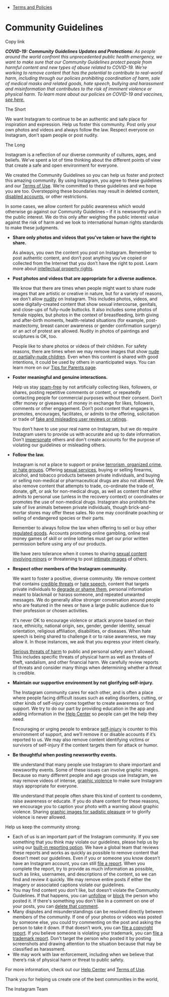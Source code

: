 *   [Terms and Policies](https://help.instagram.com/1417489251945243/?helpref=breadcrumb)

Community Guidelines
====================

Copy link

_**COVID-19: Community Guidelines Updates and Protections:** As people around the world confront this unprecedented public health emergency, we want to make sure that our Community Guidelines protect people from harmful content and new types of abuse related to COVID-19. We’re working to remove content that has the potential to contribute to real-world harm, including through our policies prohibiting coordination of harm, sale of medical masks and related goods, hate speech, bullying and harassment and misinformation that contributes to the risk of imminent violence or physical harm. To learn more about our policies on COVID-19 and vaccines, [see here.](https://help.instagram.com/697825587576762?helpref=faq_content)_

The Short

We want Instagram to continue to be an authentic and safe place for inspiration and expression. Help us foster this community. Post only your own photos and videos and always follow the law. Respect everyone on Instagram, don’t spam people or post nudity.

The Long

Instagram is a reflection of our diverse community of cultures, ages, and beliefs. We’ve spent a lot of time thinking about the different points of view that create a safe and open environment for everyone.

We created the Community Guidelines so you can help us foster and protect this amazing community. By using Instagram, you agree to these guidelines and our [Terms of Use](https://www.instagram.com/legal/terms). We’re committed to these guidelines and we hope you are too. Overstepping these boundaries may result in deleted content, [disabled accounts](https://help.instagram.com/366993040048856?helpref=faq_content), or other restrictions.

In some cases, we allow content for public awareness which would otherwise go against our Community Guidelines – if it is newsworthy and in the public interest. We do this only after weighing the public interest value against the risk of harm and we look to international human rights standards to make these judgments.

*   **Share only photos and videos that you’ve taken or have the right to share.**
    
    As always, you own the content you post on Instagram. Remember to post authentic content, and don’t post anything you’ve copied or collected from the Internet that you don’t have the right to post. Learn more about [intellectual property rights](https://help.instagram.com/126382350847838?helpref=faq_content).
    
*   **Post photos and videos that are appropriate for a diverse audience.**
    
    We know that there are times when people might want to share nude images that are artistic or creative in nature, but for a variety of reasons, we don’t allow [nudity](https://l.instagram.com/?u=https%3A%2F%2Fwww.facebook.com%2Fcommunitystandards%2Fadult_nudity_sexual_activity&e=AT1nDd7z-tn1jmnCo5WMa-2WXrE6GAJtUQBrbkOe647maesJMfLigCnPOpSvy-2Lr8zB2-rppR4BiAfWQGw_HQxyqz4OsrOldTjlA8REs398zPjnJKAi4Dyps7L6jFvmE-0T6Ubtogc4EZ2HAinueQ) on Instagram. This includes photos, videos, and some digitally-created content that show sexual intercourse, genitals, and close-ups of fully-nude buttocks. It also includes some photos of female nipples, but photos in the context of breastfeeding, birth giving and after-birth moments, health-related situations (for example, post-mastectomy, breast cancer awareness or gender confirmation surgery) or an act of protest are allowed. Nudity in photos of paintings and sculptures is OK, too.
    
    People like to share photos or videos of their children. For safety reasons, there are times when we may remove images that show [nude or partially-nude children](https://l.instagram.com/?u=https%3A%2F%2Fwww.facebook.com%2Fcommunitystandards%2Fchild_nudity_sexual_exploitation&e=AT1nDd7z-tn1jmnCo5WMa-2WXrE6GAJtUQBrbkOe647maesJMfLigCnPOpSvy-2Lr8zB2-rppR4BiAfWQGw_HQxyqz4OsrOldTjlA8REs398zPjnJKAi4Dyps7L6jFvmE-0T6Ubtogc4EZ2HAinueQ). Even when this content is shared with good intentions, it could be used by others in unanticipated ways. You can learn more on our [Tips for Parents page](https://help.instagram.com/154475974694511/?helpref=faq_content).
    
*   **Foster meaningful and genuine interactions.**
    
    Help us stay [spam-free](https://l.instagram.com/?u=https%3A%2F%2Fwww.facebook.com%2Fcommunitystandards%2Fspam&e=AT1nDd7z-tn1jmnCo5WMa-2WXrE6GAJtUQBrbkOe647maesJMfLigCnPOpSvy-2Lr8zB2-rppR4BiAfWQGw_HQxyqz4OsrOldTjlA8REs398zPjnJKAi4Dyps7L6jFvmE-0T6Ubtogc4EZ2HAinueQ) by not artificially collecting likes, followers, or shares, posting repetitive comments or content, or repeatedly contacting people for commercial purposes without their consent. Don’t offer money or giveaways of money in exchange for likes, followers, comments or other engagement. Don’t post content that engages in, promotes, encourages, facilitates, or admits to the offering, solicitation or trade of [fake and misleading user reviews or ratings](https://l.instagram.com/?u=https%3A%2F%2Fwww.facebook.com%2Fcommunitystandards%2Ffraud_deception&e=AT1nDd7z-tn1jmnCo5WMa-2WXrE6GAJtUQBrbkOe647maesJMfLigCnPOpSvy-2Lr8zB2-rppR4BiAfWQGw_HQxyqz4OsrOldTjlA8REs398zPjnJKAi4Dyps7L6jFvmE-0T6Ubtogc4EZ2HAinueQ).
    
    You don’t have to use your real name on Instagram, but we do require Instagram users to provide us with accurate and up to date information. Don't [impersonate](https://l.instagram.com/?u=https%3A%2F%2Fwww.facebook.com%2Fcommunitystandards%2Fmisrepresentation&e=AT1nDd7z-tn1jmnCo5WMa-2WXrE6GAJtUQBrbkOe647maesJMfLigCnPOpSvy-2Lr8zB2-rppR4BiAfWQGw_HQxyqz4OsrOldTjlA8REs398zPjnJKAi4Dyps7L6jFvmE-0T6Ubtogc4EZ2HAinueQ) others and don't create accounts for the purpose of violating our guidelines or misleading others.
    
*   **Follow the law.**
    
    Instagram is not a place to support or praise [terrorism, organized crime, or hate groups](https://l.instagram.com/?u=https%3A%2F%2Fwww.facebook.com%2Fcommunitystandards%2Fdangerous_individuals_organizations&e=AT1nDd7z-tn1jmnCo5WMa-2WXrE6GAJtUQBrbkOe647maesJMfLigCnPOpSvy-2Lr8zB2-rppR4BiAfWQGw_HQxyqz4OsrOldTjlA8REs398zPjnJKAi4Dyps7L6jFvmE-0T6Ubtogc4EZ2HAinueQ). Offering [sexual services](https://l.instagram.com/?u=https%3A%2F%2Fwww.facebook.com%2Fcommunitystandards%2Fsexual_solicitation&e=AT1nDd7z-tn1jmnCo5WMa-2WXrE6GAJtUQBrbkOe647maesJMfLigCnPOpSvy-2Lr8zB2-rppR4BiAfWQGw_HQxyqz4OsrOldTjlA8REs398zPjnJKAi4Dyps7L6jFvmE-0T6Ubtogc4EZ2HAinueQ), buying or selling firearms, alcohol, and tobacco products between private individuals, and buying or selling non-medical or pharmaceutical drugs are also not allowed. We also remove content that attempts to trade, co-ordinate the trade of, donate, gift, or ask for non-medical drugs, as well as content that either admits to personal use (unless in the recovery context) or coordinates or promotes the use of non-medical drugs. Instagram also prohibits the sale of live animals between private individuals, though brick-and-mortar stores may offer these sales. No one may coordinate poaching or selling of endangered species or their parts.
    
    Remember to always follow the law when offering to sell or buy other [regulated goods](https://l.instagram.com/?u=https%3A%2F%2Fwww.facebook.com%2Fcommunitystandards%2Fregulated_goods&e=AT1nDd7z-tn1jmnCo5WMa-2WXrE6GAJtUQBrbkOe647maesJMfLigCnPOpSvy-2Lr8zB2-rppR4BiAfWQGw_HQxyqz4OsrOldTjlA8REs398zPjnJKAi4Dyps7L6jFvmE-0T6Ubtogc4EZ2HAinueQ). Accounts promoting online gambling, online real money games of skill or online lotteries must get our prior written permission before using any of our products.
    
    We have zero tolerance when it comes to sharing [sexual content involving minors](https://l.instagram.com/?u=https%3A%2F%2Fwww.facebook.com%2Fcommunitystandards%2Fchild_nudity_sexual_exploitation&e=AT1nDd7z-tn1jmnCo5WMa-2WXrE6GAJtUQBrbkOe647maesJMfLigCnPOpSvy-2Lr8zB2-rppR4BiAfWQGw_HQxyqz4OsrOldTjlA8REs398zPjnJKAi4Dyps7L6jFvmE-0T6Ubtogc4EZ2HAinueQ) or threatening to post [intimate images](https://l.instagram.com/?u=https%3A%2F%2Fwww.facebook.com%2Fcommunitystandards%2Fsexual_exploitation_adults&e=AT1nDd7z-tn1jmnCo5WMa-2WXrE6GAJtUQBrbkOe647maesJMfLigCnPOpSvy-2Lr8zB2-rppR4BiAfWQGw_HQxyqz4OsrOldTjlA8REs398zPjnJKAi4Dyps7L6jFvmE-0T6Ubtogc4EZ2HAinueQ) of others.
    
*   **Respect other members of the Instagram community.**
    
    We want to foster a positive, diverse community. We remove content that contains [credible threats](https://l.instagram.com/?u=https%3A%2F%2Fwww.facebook.com%2Fcommunitystandards%2Fcredible_violence&e=AT1nDd7z-tn1jmnCo5WMa-2WXrE6GAJtUQBrbkOe647maesJMfLigCnPOpSvy-2Lr8zB2-rppR4BiAfWQGw_HQxyqz4OsrOldTjlA8REs398zPjnJKAi4Dyps7L6jFvmE-0T6Ubtogc4EZ2HAinueQ) or [hate speech](https://l.instagram.com/?u=https%3A%2F%2Fwww.facebook.com%2Fcommunitystandards%2Fhate_speech&e=AT1nDd7z-tn1jmnCo5WMa-2WXrE6GAJtUQBrbkOe647maesJMfLigCnPOpSvy-2Lr8zB2-rppR4BiAfWQGw_HQxyqz4OsrOldTjlA8REs398zPjnJKAi4Dyps7L6jFvmE-0T6Ubtogc4EZ2HAinueQ), content that targets private individuals to [degrade or shame them](https://l.instagram.com/?u=https%3A%2F%2Fwww.facebook.com%2Fcommunitystandards%2Fbullying&e=AT1nDd7z-tn1jmnCo5WMa-2WXrE6GAJtUQBrbkOe647maesJMfLigCnPOpSvy-2Lr8zB2-rppR4BiAfWQGw_HQxyqz4OsrOldTjlA8REs398zPjnJKAi4Dyps7L6jFvmE-0T6Ubtogc4EZ2HAinueQ), personal information meant to blackmail or harass someone, and repeated unwanted messages. We do generally allow stronger conversation around people who are featured in the news or have a large public audience due to their profession or chosen activities.
    
    It's never OK to encourage violence or attack anyone based on their race, ethnicity, national origin, sex, gender, gender identity, sexual orientation, religious affiliation, disabilities, or diseases. When hate speech is being shared to challenge it or to raise awareness, we may allow it. In those instances, we ask that you express your intent clearly.
    
    [Serious threats of harm](https://l.instagram.com/?u=https%3A%2F%2Fwww.facebook.com%2Fcommunitystandards%2Fcredible_violence&e=AT1nDd7z-tn1jmnCo5WMa-2WXrE6GAJtUQBrbkOe647maesJMfLigCnPOpSvy-2Lr8zB2-rppR4BiAfWQGw_HQxyqz4OsrOldTjlA8REs398zPjnJKAi4Dyps7L6jFvmE-0T6Ubtogc4EZ2HAinueQ) to public and personal safety aren't allowed. This includes specific threats of physical harm as well as threats of theft, vandalism, and other financial harm. We carefully review reports of threats and consider many things when determining whether a threat is credible.
    
*   **Maintain our supportive environment by not glorifying self-injury.**
    
    The Instagram community cares for each other, and is often a place where people facing difficult issues such as eating disorders, cutting, or other kinds of self-injury come together to create awareness or find support. We try to do our part by providing education in the app and adding information in the [Help Center](https://help.instagram.com/) so people can get the help they need.
    
    Encouraging or urging people to embrace [self-injury](https://l.instagram.com/?u=https%3A%2F%2Fwww.facebook.com%2Fcommunitystandards%2Fsuicide_self_injury_violence&e=AT1nDd7z-tn1jmnCo5WMa-2WXrE6GAJtUQBrbkOe647maesJMfLigCnPOpSvy-2Lr8zB2-rppR4BiAfWQGw_HQxyqz4OsrOldTjlA8REs398zPjnJKAi4Dyps7L6jFvmE-0T6Ubtogc4EZ2HAinueQ) is counter to this environment of support, and we’ll remove it or disable accounts if it’s reported to us. We may also remove content identifying victims or survivors of self-injury if the content targets them for attack or humor.
    
*   **Be thoughtful when posting newsworthy events.**
    
    We understand that many people use Instagram to share important and newsworthy events. Some of these issues can involve graphic images. Because so many different people and age groups use Instagram, we may remove videos of intense, [graphic violence](https://l.instagram.com/?u=https%3A%2F%2Fwww.facebook.com%2Fcommunitystandards%2Fgraphic_violence&e=AT1nDd7z-tn1jmnCo5WMa-2WXrE6GAJtUQBrbkOe647maesJMfLigCnPOpSvy-2Lr8zB2-rppR4BiAfWQGw_HQxyqz4OsrOldTjlA8REs398zPjnJKAi4Dyps7L6jFvmE-0T6Ubtogc4EZ2HAinueQ) to make sure Instagram stays appropriate for everyone.
    
    We understand that people often share this kind of content to condemn, raise awareness or educate. If you do share content for these reasons, we encourage you to caption your photo with a warning about graphic violence. Sharing [graphic images for sadistic pleasure](https://l.instagram.com/?u=https%3A%2F%2Fwww.facebook.com%2Fcommunitystandards%2Fcruel_insensitive&e=AT1nDd7z-tn1jmnCo5WMa-2WXrE6GAJtUQBrbkOe647maesJMfLigCnPOpSvy-2Lr8zB2-rppR4BiAfWQGw_HQxyqz4OsrOldTjlA8REs398zPjnJKAi4Dyps7L6jFvmE-0T6Ubtogc4EZ2HAinueQ) or to glorify violence is never allowed.
    

Help us keep the community strong:

*   Each of us is an important part of the Instagram community. If you see something that you think may violate our guidelines, please help us by using our [built-in reporting option](https://help.instagram.com/165828726894770?helpref=faq_content). We have a global team that reviews these reports and works as quickly as possible to remove content that doesn’t meet our guidelines. Even if you or someone you know doesn’t have an Instagram account, you can still [file a report](https://help.instagram.com/contact/383679321740945). When you complete the report, try to provide as much information as possible, such as links, usernames, and descriptions of the content, so we can find and review it quickly. We may remove entire posts if either the imagery or associated captions violate our guidelines.
*   You may find content you don’t like, but doesn’t violate the Community Guidelines. If that happens, you can [unfollow](https://help.instagram.com/286340048138725?helpref=faq_content) or [block](https://help.instagram.com/426700567389543/?helpref=faq_content) the person who posted it. If there's something you don't like in a comment on one of your posts, you can [delete that comment](https://help.instagram.com/289098941190483?helpref=faq_content).
*   Many disputes and misunderstandings can be resolved directly between members of the community. If one of your photos or videos was posted by someone else, you could try commenting on the post and asking the person to take it down. If that doesn’t work, you can [file a copyright report](https://help.instagram.com/126382350847838?helpref=faq_content). If you believe someone is violating your trademark, you can [file a trademark report](https://help.instagram.com/222826637847963?helpref=faq_content). Don't target the person who posted it by posting screenshots and drawing attention to the situation because that may be classified as harassment.
*   We may work with law enforcement, including when we believe that there’s risk of physical harm or threat to public safety.

For more information, check out our [Help Center](https://help.instagram.com/) and [Terms of Use](https://l.instagram.com/?u=http%3A%2F%2Finstagram.com%2Flegal%2Fterms%2F%23&e=AT1nDd7z-tn1jmnCo5WMa-2WXrE6GAJtUQBrbkOe647maesJMfLigCnPOpSvy-2Lr8zB2-rppR4BiAfWQGw_HQxyqz4OsrOldTjlA8REs398zPjnJKAi4Dyps7L6jFvmE-0T6Ubtogc4EZ2HAinueQ).

Thank you for helping us create one of the best communities in the world,

The Instagram Team